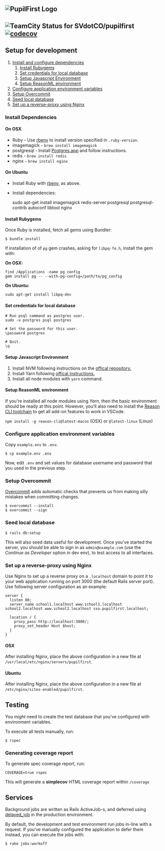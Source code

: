![PupilFirst Logo](https://s3.amazonaws.com/public-assets.sv.co/random/201908/pupilfirst-logo-300px.png)
---
![TeamCity Status for SVdotCO/pupilfirst](https://ci.sv.co/app/rest/builds/buildType:(id:PupilFirst_ContinuousIntegration)/statusIcon)
[![codecov](https://codecov.io/gh/SVdotCO/pupilfirst/branch/master/graph/badge.svg?token=WkjxHcrnL4)](https://codecov.io/gh/SVdotCO/pupilfirst)
---
## Setup for development

1. [Install and configure dependencies](#install-dependencies)
    1. [Install Rubygems](#install-rubygems)
    2. [Set credentials for local database](#set-credentials-for-local-database)
    3. [Setup Javascript Environment](#setup-javascript-environment)
    4. [Setup ReasonML environment](#setup-reasonml-environment)
2. [Configure application environment variables](#configure-application-environment-variables)
3. [Setup Overcommit](#setup-overcommit)
4. [Seed local database](#seed-local-database)
5. [Set up a reverse-proxy using Nginx](#set-up-a-reverse-proxy-using-nginx)

### Install Dependencies

#### On OSX

  * Ruby - Use [rbenv](https://github.com/rbenv/rbenv) to install version specified in `.ruby-version`.
  * imagemagick - `brew install imagemagick`
  * postgresql - Install [Postgres.app](http://postgresapp.com) and follow instructions.
  * redis - `brew install redis`
  * nginx - `brew install nginx`

#### On Ubuntu

  * Install Ruby with [rbenv](https://github.com/rbenv/rbenv), as above.
  * Install dependencies:


    sudo apt-get install imagemagick redis-server postgresql postgresql-contrib autoconf libtool nginx

#### Install Rubygems

Once Ruby is installed, fetch all gems using Bundler:

    $ bundle install

If installation of of `pg` gem crashes, asking for `libpq-fe.h`, install the gem with:

**On OSX:**

    find /Applications -name pg_config
    gem install pg -- --with-pg-config=/path/to/pg_config

**On Ubuntu:**

    sudo apt-get install libpq-dev

#### Set credentials for local database

    # Run psql command as postgres user.
    sudo -u postgres psql postgres

    # Set the password for this user.
    \password postgres

    # Quit.
    \q

#### Setup Javascript Environment

1. Install NVM following instructions on the [offical repository.](https://github.com/creationix/nvm)
2. Install Yarn following [offical instructions.](https://yarnpkg.com/en/docs/install)
3. Install all node modules with `yarn` command.

#### Setup ReasonML environment

If you're installed all node modules using _Yarn_, then the basic environment should be ready at this point. However,
you'll also need to install the [Reason CLI toolchain](https://github.com/reasonml/reason-cli) to get all add-on
features to work in VSCode.

`npm install -g reason-cli@latest-macos` (OSX) or `@latest-linux` (Linux)

### Configure application environment variables

Copy `example.env` to `.env`.

    $ cp example.env .env

Now, edit `.env` and set values for database username and password that you used in the previous step.

### Setup Overcommit

[Overcommit](https://github.com/sds/overcommit) adds automatic checks that prevents us from making silly mistakes when
committing changes.

    $ overcommit --install
    $ overcommit --sign

### Seed local database

    $ rails db:setup

This will also seed data useful for development. Once you've started the server, you should be able to sign in as
`admin@example.com` (use the _Continue as Developer_ option in dev env), to test access to all interfaces.

### Set up a reverse-proxy using Nginx

Use Nginx to set up a reverse proxy on a `.localhost` domain to point it to your web application running on port 3000
(the default Rails server port). Use following server configuration as an example:

    server {
      listen 80;
      server_name school1.localhost www.school1.localhost school2.localhost www.school2.localhost sso.pupilfirst.localhost;

      location / {
        proxy_pass http://localhost:3000/;
        proxy_set_header Host $host;
      }
    }

#### OSX

After installing Nginx, place the above configuration in a new file at `/usr/local/etc/nginx/servers/pupilfirst`.

#### Ubuntu

After installing Nginx, place the above configuration in a new file at `/etc/nginx/sites-enabled/pupilfirst`.

## Testing

You _might_ need to create the test database that you've configured with environment variables.

To execute all tests manually, run:

    $ rspec

### Generating coverage report

To generate spec coverage report, run:

    COVERAGE=true rspec

This will generate a __simplecov__ HTML coverage report within `/coverage`

## Services

Background jobs are written as Rails ActiveJob-s, and deferred using
[delayed_job](https://github.com/collectiveidea/delayed_job) in the production environment.

By default, the development and test environment run jobs in-line with a request. If you've manually configured the
application to defer them instead, you can execute the jobs with:

    $ rake jobs:workoff

